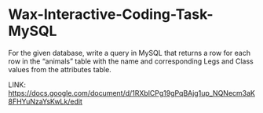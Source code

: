 # Wax-Interactive-Coding-Task-MySQL
For the given database, write a query in MySQL that returns a row for each row in the “animals” table with the name and corresponding Legs and Class values from the attributes table.

LINK: https://docs.google.com/document/d/1RXblCPg19gPqBAjg1up_NQNecm3aK8FHYuNzaYsKwLk/edit

